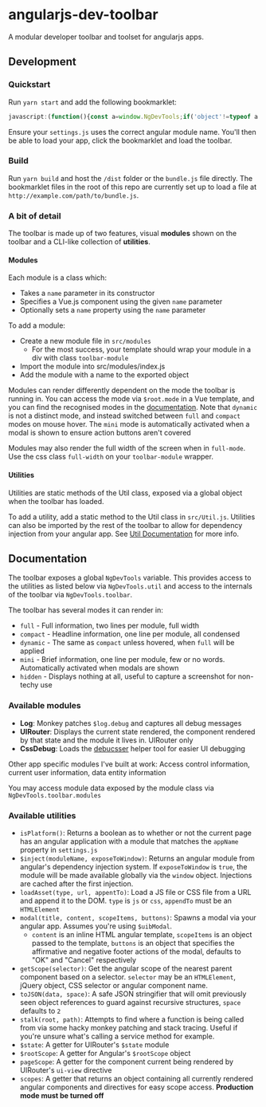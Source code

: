 # angularjs-dev-toolbar
A modular developer toolbar and toolset for angularjs apps.

## Development

### Quickstart

Run `yarn start` and add the following bookmarklet:

```js
javascript:(function(){const a=window.NgDevTools;if('object'!=typeof a||null===a){const b=document.createElement('SCRIPT');b.type='text/javascript',b.src='http://localhost:9000/bundle.js',b.addEventListener('error',()=>alert('An error occurred loading the bookmarklet'),!1),document.head.appendChild(b)}})();
```

Ensure your `settings.js` uses the correct angular module name. You'll then be able to load your app, click the bookmarklet and load the toolbar.

### Build

Run `yarn build` and host the `/dist` folder or the `bundle.js` file directly. The bookmarklet files in the root of this repo are currently set up to load a file at `http://example.com/path/to/bundle.js`.

### A bit of detail

The toolbar is made up of two features, visual **modules** shown on the toolbar and a CLI-like collection of **utilities**.

#### Modules

Each module is a class which:

- Takes a `name` parameter in its constructor
- Specifies a Vue.js component using the given `name` parameter
- Optionally sets a `name` property using the `name` parameter

To add a module:

- Create a new module file in `src/modules`
	- For the most success, your template should wrap your module in a div with class `toolbar-module`
- Import the module into src/modules/index.js
- Add the module with a name to the exported object

Modules can render differently dependent on the mode the toolbar is running in. You can access the mode via `$root.mode` in a Vue template, and you can find the recognised modes in the [documentation](#documentation). Note that `dynamic` is not a distinct mode, and instead switched between `full` and `compact` modes on mouse hover. The `mini` mode is automatically activated when a modal is shown to ensure action buttons aren't covered

Modules may also render the full width of the screen when in `full-mode`. Use the css class `full-width` on your `toolbar-module` wrapper.

#### Utilities

Utilities are static methods of the Util class, exposed via a global object when the toolbar has loaded.

To add a utility, add a static method to the Util class in `src/Util.js`. Utilities can also be imported by the rest of the toolbar to allow for dependency injection from your angular app. See [Util Documentation](#util-methods) for more info.

## Documentation

The toolbar exposes a global `NgDevTools` variable. This provides access to the utilities as listed below via `NgDevTools.util` and access to the internals of the toolbar via `NgDevTools.toolbar`.

The toolbar has several modes it can render in:

- `full` - Full information, two lines per module, full width
- `compact` - Headline information, one line per module, all condensed
- `dynamic` - The same as `compact` unless hovered, when `full` will be applied
- `mini` - Brief information, one line per module, few or no words. Automatically activated when modals are shown
- `hidden` - Displays nothing at all, useful to capture a screenshot for non-techy use

### Available modules

- **Log**: Monkey patches `$log.debug` and captures all debug messages
- **UIRouter**: Displays the current state rendered, the component rendered by that state and the module it lives in. UIRouter only
- **CssDebug**: Loads the [debucsser](https://github.com/lucagez/Debucsser) helper tool for easier UI debugging

Other app specific modules I've built at work: Access control information, current user information, data entity information

You may access module data exposed by the module class via `NgDevTools.toolbar.modules`

### Available utilities

- `isPlatform()`: Returns a boolean as to whether or not the current page has an angular application with a module that matches the `appName` property in `settings.js`
- `$inject(moduleName, exposeToWindow)`: Returns an angular module from angular's dependency injection system. If `exposeToWindow` is `true`, the module will be made available globally via the `window` object. Injections are cached after the first injection.
- `loadAsset(type, url, appentTo)`: Load a JS file or CSS file from a URL and append it to the DOM. `type` is `js` or `css`, `appendTo` must be an `HTMLElement`
- `modal(title, content, scopeItems, buttons)`: Spawns a modal via your angular app. Assumes you're using `$uibModal`.
	- `content` is an inline HTML angular template, `scopeItems` is an object passed to the template, `buttons` is an object that specifies the affirmative and negative footer actions of the modal, defaults to "OK" and "Cancel" respectively
- `getScope(selector)`: Get the angular scope of the nearest parent component based on a selector. `selector` may be an `HTMLElement`, jQuery object, CSS selector or angular component name.
- `toJSON(data, space)`: A safe JSON stringifier that will omit previously seen object references to guard against recursive structures, `space` defaults to `2`
- `stalk(root, path)`: Attempts to find where a function is being called from via some hacky monkey patching and stack tracing. Useful if you're unsure what's calling a service method for example.
- `$state`: A getter for UIRouter's `$state` module
- `$rootScope`: A getter for Angular's `$rootScope` object
- `pageScope`: A getter for the component current being rendered by UIRouter's `ui-view` directive
- `scopes`: A getter that returns an object containing all currently rendered angular components and directives for easy scope access. **Production mode must be turned off**